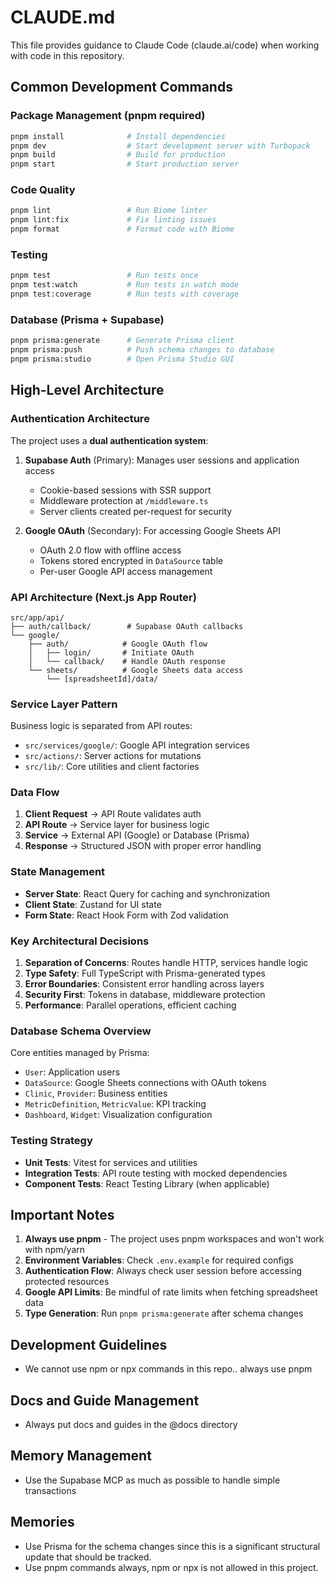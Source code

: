 # CLAUDE.md

This file provides guidance to Claude Code (claude.ai/code) when working with code in this repository.

## Common Development Commands

### Package Management (pnpm required)
```bash
pnpm install              # Install dependencies
pnpm dev                  # Start development server with Turbopack
pnpm build                # Build for production
pnpm start                # Start production server
```

### Code Quality
```bash
pnpm lint                 # Run Biome linter
pnpm lint:fix             # Fix linting issues
pnpm format               # Format code with Biome
```

### Testing
```bash
pnpm test                 # Run tests once
pnpm test:watch           # Run tests in watch mode
pnpm test:coverage        # Run tests with coverage
```

### Database (Prisma + Supabase)
```bash
pnpm prisma:generate      # Generate Prisma client
pnpm prisma:push          # Push schema changes to database
pnpm prisma:studio        # Open Prisma Studio GUI
```

## High-Level Architecture

### Authentication Architecture
The project uses a **dual authentication system**:

1. **Supabase Auth** (Primary): Manages user sessions and application access
   - Cookie-based sessions with SSR support
   - Middleware protection at `/middleware.ts`
   - Server clients created per-request for security

2. **Google OAuth** (Secondary): For accessing Google Sheets API
   - OAuth 2.0 flow with offline access
   - Tokens stored encrypted in `DataSource` table
   - Per-user Google API access management

### API Architecture (Next.js App Router)
```
src/app/api/
├── auth/callback/        # Supabase OAuth callbacks
└── google/
    ├── auth/            # Google OAuth flow
    │   ├── login/       # Initiate OAuth
    │   └── callback/    # Handle OAuth response
    └── sheets/          # Google Sheets data access
        └── [spreadsheetId]/data/
```

### Service Layer Pattern
Business logic is separated from API routes:
- `src/services/google/`: Google API integration services
- `src/actions/`: Server actions for mutations
- `src/lib/`: Core utilities and client factories

### Data Flow
1. **Client Request** → API Route validates auth
2. **API Route** → Service layer for business logic
3. **Service** → External API (Google) or Database (Prisma)
4. **Response** → Structured JSON with proper error handling

### State Management
- **Server State**: React Query for caching and synchronization
- **Client State**: Zustand for UI state
- **Form State**: React Hook Form with Zod validation

### Key Architectural Decisions
1. **Separation of Concerns**: Routes handle HTTP, services handle logic
2. **Type Safety**: Full TypeScript with Prisma-generated types
3. **Error Boundaries**: Consistent error handling across layers
4. **Security First**: Tokens in database, middleware protection
5. **Performance**: Parallel operations, efficient caching

### Database Schema Overview
Core entities managed by Prisma:
- `User`: Application users
- `DataSource`: Google Sheets connections with OAuth tokens
- `Clinic`, `Provider`: Business entities
- `MetricDefinition`, `MetricValue`: KPI tracking
- `Dashboard`, `Widget`: Visualization configuration

### Testing Strategy
- **Unit Tests**: Vitest for services and utilities
- **Integration Tests**: API route testing with mocked dependencies
- **Component Tests**: React Testing Library (when applicable)

## Important Notes

1. **Always use pnpm** - The project uses pnpm workspaces and won't work with npm/yarn
2. **Environment Variables**: Check `.env.example` for required configs
3. **Authentication Flow**: Always check user session before accessing protected resources
4. **Google API Limits**: Be mindful of rate limits when fetching spreadsheet data
5. **Type Generation**: Run `pnpm prisma:generate` after schema changes

## Development Guidelines

- We cannot use npm or npx commands in this repo.. always use pnpm

## Docs and Guide Management
- Always put docs and guides in the @docs directory

## Memory Management

- Use the Supabase MCP as much as possible to handle simple transactions

## Memories

- Use Prisma for the schema changes since this is a significant structural update that should be tracked.
- Use pnpm commands always, npm or npx is not allowed in this project.